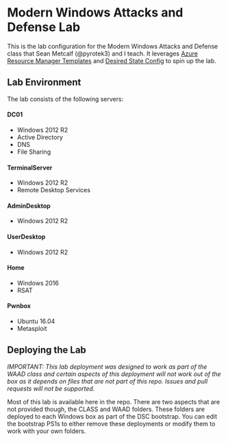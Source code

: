 # Modern Windows Attacks and Defense Lab

This is the lab configuration for the Modern Windows Attacks and Defense class that Sean Metcalf (@pyrotek3) and I teach. It leverages [Azure Resource Manager Templates](https://docs.microsoft.com/en-us/azure/azure-resource-manager/resource-group-authoring-templates) and [Desired State Config](https://docs.microsoft.com/en-us/powershell/dsc/overview) to spin up the lab.

## Lab Environment
The lab consists of the following servers:

#### DC01
* Windows 2012 R2
* Active Directory
* DNS
* File Sharing

#### TerminalServer
* Windows 2012 R2
* Remote Desktop Services

#### AdminDesktop
* Windows 2012 R2

#### UserDesktop
* Windows 2012 R2

#### Home
* Windows 2016
* RSAT

#### Pwnbox
* Ubuntu 16.04
* Metasploit

## Deploying the Lab
_IMPORTANT: This lab deployment was designed to work as part of the WAAD class and certain aspects of this deployment will not work out of the box as it depends on files that are not part of this repo. Issues and pull requests will not be supported._ 

Most of this lab is available here in the repo. There are two aspects that are not provided though, the CLASS and WAAD folders. These folders are deployed to each Windows box as part of the DSC bootstrap. You can edit the bootstrap PS1s to either remove these deployments or modify them to work with your own folders.